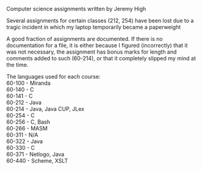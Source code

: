 Computer science assignments written by Jeremy High

Several assignments for certain classes (212, 254) have been lost due to a tragic incident in which my laptop temporarily became a paperweight 

A good fraction of assignments are documented. If there is no documentation for a file, it is either because I figured (incorrectly) that it was not necessary, the assignment has bonus marks for length and comments added to such (60-214), or that it completely slipped my mind at the time.

The languages used for each course:  
60-100	- Miranda  
60-140	- C  
60-141	- C  
60-212	- Java  
60-214	- Java, Java CUP, JLex  
60-254	- C  
60-256	- C, Bash  
60-266	- MASM  
60-311	- N/A  
60-322	- Java  
60-330	- C  
60-371	- Netlogo, Java  
60-440	- Scheme, XSLT  
